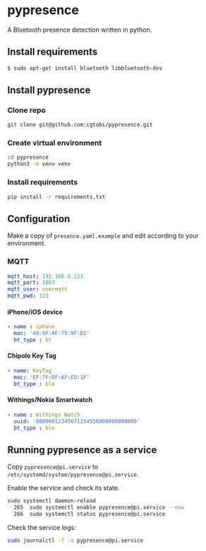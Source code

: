 # pypresence
A Bluetooth presence detection written in python.

## Install requirements
```bash
$ sudo apt-get install bluetooth libbluetooth-dev
```

## Install pypresence
### Clone repo
```bash
git clone git@github.com:cgtobi/pypresence.git
```

### Create virtual environment
```bash
cd pypresence
python3 -m venv venv
```

### Install requirements
```bash
pip install -r requirements.txt
```

## Configuration
Make a copy of `presence.yaml.example` and edit according to your environment.

### MQTT
```yaml
mqtt_host: 192.168.0.123
mqtt_port: 1883
mqtt_user: usermqtt
mqtt_pwd: 123
```

#### iPhone/iOS device
```yaml
- name : iphone
  mac: '40:9F:AF:79:9F:D2'
  bt_type : bt
```
#### Chipolo Key Tag
```yaml
- name: KeyTag
  mac: 'EF:7F:DF:AF:ED:1F'
  bt_type : ble
```

#### Withings/Nokia Smartwatch
```yaml
- name : Withings Watch
  uuid: '00000012345671234556000000000000'
  bt_type : ble
```


## Running pypresence as a service
Copy `pypresence@pi.service` to `/etc/systemd/system/pypresence@pi.service`.

Enable the service and check its state.
```bash
sudo systemctl daemon-reload
  265  sudo systemctl enable pypresence@pi.service --now
  266  sudo systemctl status pypresence@pi.service
```

Check the service logs:
```bash
sudo journalctl -f -u pypresence@pi.service
```
